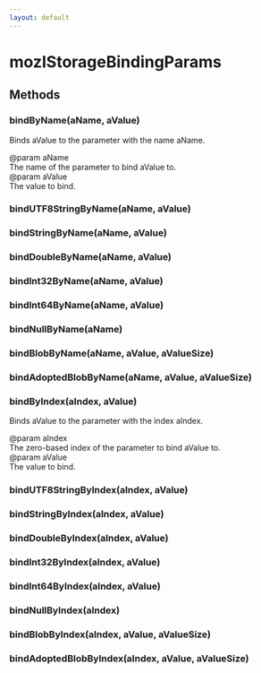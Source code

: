 ```yaml
---
layout: default
---
```


# mozIStorageBindingParams #

## Methods ##

### bindByName(aName, aValue) ###
  
Binds aValue to the parameter with the name aName.  
  
@param aName  
       The name of the parameter to bind aValue to.  
@param aValue  
       The value to bind.  
  

### bindUTF8StringByName(aName, aValue) ###

### bindStringByName(aName, aValue) ###

### bindDoubleByName(aName, aValue) ###

### bindInt32ByName(aName, aValue) ###

### bindInt64ByName(aName, aValue) ###

### bindNullByName(aName) ###

### bindBlobByName(aName, aValue, aValueSize) ###

### bindAdoptedBlobByName(aName, aValue, aValueSize) ###

### bindByIndex(aIndex, aValue) ###
  
Binds aValue to the parameter with the index aIndex.  
  
@param aIndex  
       The zero-based index of the parameter to bind aValue to.  
@param aValue  
       The value to bind.  
  

### bindUTF8StringByIndex(aIndex, aValue) ###

### bindStringByIndex(aIndex, aValue) ###

### bindDoubleByIndex(aIndex, aValue) ###

### bindInt32ByIndex(aIndex, aValue) ###

### bindInt64ByIndex(aIndex, aValue) ###

### bindNullByIndex(aIndex) ###

### bindBlobByIndex(aIndex, aValue, aValueSize) ###

### bindAdoptedBlobByIndex(aIndex, aValue, aValueSize) ###

